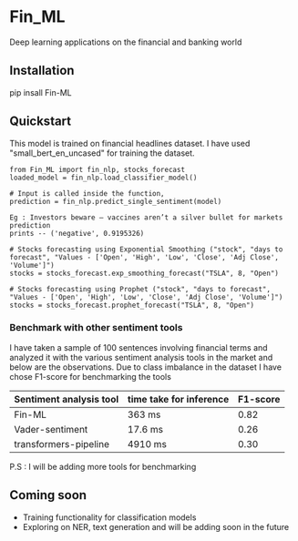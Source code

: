 # Fin_ML
Deep learning applications on the financial and banking world

## Installation
pip insall Fin-ML

## Quickstart

This model is trained on financial headlines dataset. I have used "small_bert_en_uncased" for training the dataset. 
```
from Fin_ML import fin_nlp, stocks_forecast
loaded_model = fin_nlp.load_classifier_model()

# Input is called inside the function, 
prediction = fin_nlp.predict_single_sentiment(model)

Eg : Investors beware — vaccines aren’t a silver bullet for markets
prediction
prints -- ('negative', 0.9195326)

# Stocks forecasting using Exponential Smoothing ("stock", "days to forecast", "Values - ['Open', 'High', 'Low', 'Close', 'Adj Close', 'Volume']")
stocks = stocks_forecast.exp_smoothing_forecast("TSLA", 8, "Open")

# Stocks forecasting using Prophet ("stock", "days to forecast", "Values - ['Open', 'High', 'Low', 'Close', 'Adj Close', 'Volume']")
stocks = stocks_forecast.prophet_forecast("TSLA", 8, "Open")
```

### Benchmark with other sentiment tools
I have taken a sample of 100 sentences involving financial terms and analyzed it with the various sentiment analysis tools in the market and below are the observations. Due to class imbalance in the dataset I have chose F1-score for benchmarking the tools

| Sentiment analysis tool | time take for inference | F1-score |
| ------------- | ------------- | ------------- |
| Fin-ML  | 363 ms | 0.82 |
| Vader-sentiment  | 17.6 ms  | 0.26 |
| transformers-pipeline  | 4910 ms | 0.30 |

P.S : I will be adding more tools for benchmarking 

## Coming soon

- Training functionality for classification models
- Exploring on NER, text generation and will be adding soon in the future
